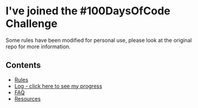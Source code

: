 # I've joined the #100DaysOfCode Challenge
Some rules have been modified for personal use, please look at the original repo for more information.
## Contents

* [Rules](rules.md)
* [Log - click here to see my progress](log.md)
* [FAQ](FAQ.md)
* [Resources](resources.md)

